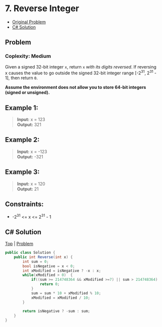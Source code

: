 # 7. Reverse Integer

- [Original Problem](https://leetcode.com/problems/reverse-integer/description/)
- [C# Solution](#c-solution)

## Problem
### Coplexity: Medium

Given a signed 32-bit integer `x`, return `x` _with its digits reversed_. If reversing x causes the value to go outside the signed 32-bit integer range [-2<sup>31</sup>, 2<sup>31</sup> - 1], then return `0`.

**Assume the environment does not allow you to store 64-bit integers (signed or unsigned).**


## Example 1:

> **Input:** x = 123\
**Output:** 321

## Example 2:

> **Input:** x = -123\
**Output:** -321

## Example 3:

> **Input:** x = 120\
**Output:** 21
 

## Constraints:

- -2<sup>31</sup> <= x <= 2<sup>31</sup> - 1

## C# Solution
[Top](#7-reverse-integer) | [Problem](#problem)

```csharp
public class Solution {
    public int Reverse(int x) {
        int sum = 0;
        bool isNegative = x < 0;
        int xModified = isNegative ? -x : x;
        while(xModified > 0)  {
            if((sum >= 214748364 && xModified >=7) || sum > 214748364) {
                return 0;
            }
            sum = sum * 10 + xModified % 10;
            xModified = xModified / 10;
        }
        
        return isNegative ? -sum : sum;
    }
}
```